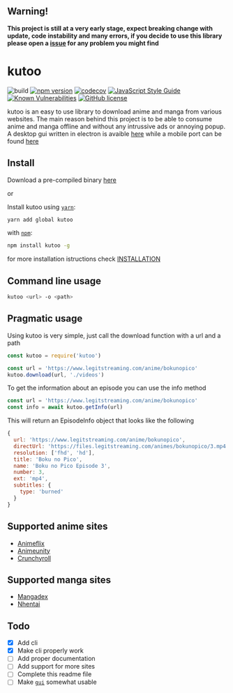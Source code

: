 ## __Warning!__
__This project is still at a very early stage, expect breaking change with update, code instability and many errors, if you decide to use this library please open a [issue](https://github.com/FedericoMorrone/kutoo/issues) for any problem you might find__


# kutoo
![build](https://github.com/FedericoMorrone/kutoo/workflows/ci/badge.svg)
[![npm version](https://badge.fury.io/js/kutoo.svg)](https://badge.fury.io/js/kutoo)
[![codecov](https://codecov.io/gh/FedericoMorrone/kutoo/branch/master/graph/badge.svg)](https://codecov.io/gh/FedericoMorrone/kutoo)
[![JavaScript Style Guide](https://img.shields.io/badge/code_style-standard-brightgreen.svg)](https://standardjs.com)
[![Known Vulnerabilities](https://snyk.io/test/github/FedericoMorrone/kutoo/badge.svg?targetFile=package.json)](https://snyk.io/test/github/FedericoMorrone/kutoo?targetFile=package.json)
[![GitHub license](https://img.shields.io/github/license/FedericoMorrone/kutoo)](https://github.com/FedericoMorrone/kutoo/blob/master/LICENSE) 



kutoo is an easy to use library to download anime and manga from various websites.
The main reason behind this project is to be able to consume anime and manga offline and without any intrussive ads or annoying popup.
A desktop gui written in electron is avaible [here](https://github.com/FedericoMorrone/kutoo-desktop) while a mobile port can be found [here](https://github.com/FedericoMorrone/kutoo-mobile)


## Install

Download a pre-compiled binary [here](https://github.com/FedericoMorrone/kutoo/releases)

or

Install kutoo using [`yarn`](https://classic.yarnpkg.com/):

```bash
yarn add global kutoo
```

with [`npm`](https://www.npmjs.com/):

```bash
npm install kutoo -g
```
for more installation istructions check [INSTALLATION](INSTALLATION.md)

## Command line usage
```bash
kutoo <url> -o <path>
```

## Pragmatic usage

Using kutoo is very simple, just call the download function with a url and a path

```javascript
const kutoo = require('kutoo')

const url = 'https://www.legitstreaming.com/anime/bokunopico'
kutoo.download(url, './videos')
```

To get the information about an episode you can use the info method

```javascript
const url = 'https://www.legitstreaming.com/anime/bokunopico'
const info = await kutoo.getInfo(url)
```

This will return an EpisodeInfo object that looks like the following

```javascript
{
  url: 'https://www.legitstreaming.com/anime/bokunopico',
  directUrl: 'https://files.legitstreaming.com/animes/bokunopico/3.mp4',
  resolution: ['fhd', 'hd'],
  title: 'Boku no Pico',
  name: 'Boku no Pico Episode 3',
  number: 3,
  ext: 'mp4',
  subtitles: {
    type: 'burned'
  }
}

```

## Supported anime sites
* [Animeflix](https://animeflix.in/)
* [Animeunity](https://animeunity.it/)
* [Crunchyroll](https://www.crunchyroll.com/)

## Supported manga sites
* [Mangadex](https://mangadex.org/)
* [Nhentai](http://nhentai.net/)

## Todo

- [x] Add cli
- [x] Make cli properly work
- [ ] Add proper documentation
- [ ] Add support for more sites
- [ ] Complete this readme file
- [ ] Make [`gui`](https://github.com/FedericoMorrone/kutoo-desktop) somewhat usable
